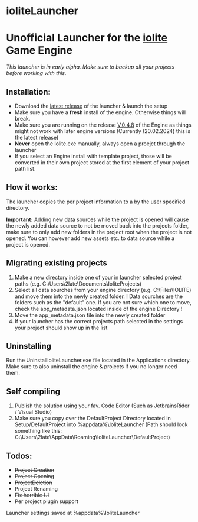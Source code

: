 # ioliteLauncher
# Unofficial Launcher for the [iolite](https://iolite-engine.com/) Game Engine

*This launcher is in early alpha. Make sure to backup all your projects before working with this.*

## Installation:
- Download the [latest release](https://github.com/2latemc/ioliteLauncher/releases/latest) of the launcher & launch the setup
- Make sure you have a **fresh** install of the engine. Otherwise things will break.
- Make sure you are running on the release [V.0.4.8](https://media.missing-deadlines.com/iolite/builds/release/iolite-v0.4.8.exe) of the Engine as things might not work with later engine versions (Currently (20.02.2024) this is the latest release)
- **Never** open the Iolite.exe manually, always open a proejct through the launcher
- If you select an Engine install with template project, those will be converted in their own project stored at the first element of your project path list.

## How it works:
The launcher copies the per project information to a by the user specified directory.

**Important:** Adding new data sources while the project is opened will cause the newly added data source to not be moved back into the projects folder, make sure to only add new folders in the project root when the project is not opened. You can however add new assets etc. to data source while a project is opened.

## Migrating existing projects
1. Make a new directory inside one of your in launcher selected project paths (e.g. C:\Users\2late\Documents\IoliteProjects)
2. Select all data sourches from your engine directory (e.g. C:\Files\IOLITE) and move them into the newly created folder.
! Data sourches are the folders such as the "default" one. If you are not sure which one to move, check the app_metadata.json located inside of the engine Directory !
3. Move the app_metadata.json file into the newly created folder
4. If your launcher has the correct projects path selected in the settings your project should show up in the list

## Uninstalling
Run the UninstallIoliteLauncher.exe file located in the Applications directory.
Make sure to also uninstall the engine & projects if you no longer need them.

## Self compiling
1. Publish the solution using your fav. Code Editor (Such as JetbrainsRider / Visual Studio)
2. Make sure you copy over the DefaultProject Directory located in Setup/DefaultProject into %appdata%\IoliteLauncher (Path should look something like this: C:\Users\2late\AppData\Roaming\IoliteLauncher\DefaultProject)

## Todos:
- ~~Project Creation~~
- ~~Project Opening~~
- ~~ProjectDeletion~~
- Project Renaming
- ~~Fix horrible UI~~
- Per project plugin support

Launcher settings saved at %appdata%\IoliteLauncher
